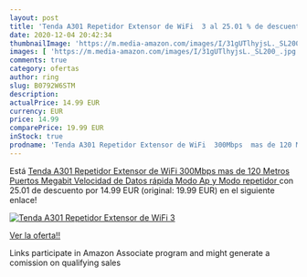 ```yaml
---
layout: post
title: 'Tenda A301 Repetidor Extensor de WiFi  3 al 25.01 % de descuento'
date: 2020-12-04 20:42:34
thumbnailImage: 'https://m.media-amazon.com/images/I/31gUTlhyjsL._SL200_.jpg'
images: [ 'https://m.media-amazon.com/images/I/31gUTlhyjsL._SL200_.jpg' ]
comments: true
category: ofertas
author: ring
slug: B0792W6STM
description:
actualPrice: 14.99 EUR
currency: EUR
price: 14.99
comparePrice: 19.99 EUR
inStock: true
prodname: 'Tenda A301 Repetidor Extensor de WiFi  300Mbps  mas de 120 Metros  Puertos Megabit  Velocidad de Datos rápida  Modo Ap y Modo repetidor '
---
```


Está [Tenda A301 Repetidor Extensor de WiFi  300Mbps  mas de 120 Metros  Puertos Megabit  Velocidad de Datos rápida  Modo Ap y Modo repetidor ](https://www.amazon.es/dp/B0792W6STM/?tag=tolees-21) con 25.01 de descuento por 14.99 EUR (original: 19.99 EUR) en el siguiente enlace!

[![Tenda A301 Repetidor Extensor de WiFi  3](https://m.media-amazon.com/images/I/31gUTlhyjsL._SL200_.jpg)](https://www.amazon.es/dp/B0792W6STM/?tag=tolees-21)

[Ver la oferta!!](https://www.amazon.es/dp/B0792W6STM/?tag=tolees-21)

Links participate in Amazon Associate program and might generate a comission on qualifying sales


